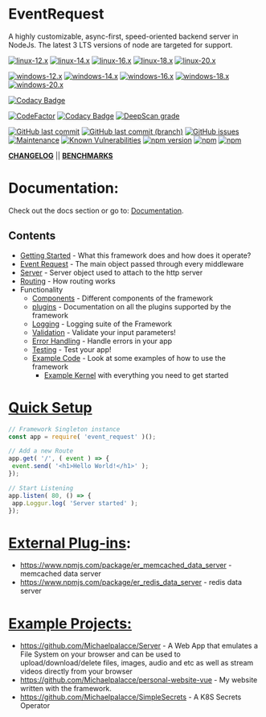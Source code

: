 # EventRequest
A highly customizable, async-first, speed-oriented backend server in NodeJs. The latest 3 LTS versions of node are targeted for support.

[![linux-12.x](https://github.com/Michaelpalacce/EventRequest/workflows/linux-12.x/badge.svg)](https://github.com/Michaelpalacce/EventRequest/actions?query=workflow%3Alinux-12.x)
[![linux-14.x](https://github.com/Michaelpalacce/EventRequest/workflows/linux-14.x/badge.svg)](https://github.com/Michaelpalacce/EventRequest/actions?query=workflow%3Alinux-14.x)
[![linux-16.x](https://github.com/Michaelpalacce/EventRequest/actions/workflows/linux.16x.ci.yml/badge.svg)](https://github.com/Michaelpalacce/EventRequest/actions/workflows/linux.16x.ci.yml)
[![linux-18.x](https://github.com/Michaelpalacce/EventRequest/actions/workflows/linux.18x.ci.yml/badge.svg)](https://github.com/Michaelpalacce/EventRequest/actions/workflows/linux.18x.ci.yml)
[![linux-20.x](https://github.com/Michaelpalacce/EventRequest/actions/workflows/linux.20x.ci.yml/badge.svg)](https://github.com/Michaelpalacce/EventRequest/actions/workflows/linux.20x.ci.yml)

[![windows-12.x](https://github.com/Michaelpalacce/EventRequest/workflows/windows-12.x/badge.svg)](https://github.com/Michaelpalacce/EventRequest/actions?query=workflow%3Awindows-12.x)
[![windows-14.x](https://github.com/Michaelpalacce/EventRequest/workflows/windows-14.x/badge.svg)](https://github.com/Michaelpalacce/EventRequest/actions?query=workflow%3Awindows-14.x)
[![windows-16.x](https://github.com/Michaelpalacce/EventRequest/actions/workflows/windows.16x.ci.yml/badge.svg)](https://github.com/Michaelpalacce/EventRequest/actions/workflows/windows.16x.ci.yml)
[![windows-18.x](https://github.com/Michaelpalacce/EventRequest/actions/workflows/windows.18x.ci.yml/badge.svg)](https://github.com/Michaelpalacce/EventRequest/actions/workflows/windows.18x.ci.yml)
[![windows-20.x](https://github.com/Michaelpalacce/EventRequest/actions/workflows/windows.20x.ci.yml/badge.svg)](https://github.com/Michaelpalacce/EventRequest/actions/workflows/windows.20x.ci.yml)

[![Codacy Badge](https://app.codacy.com/project/badge/Coverage/3c843dd2bc454f06b10eb60820dc6d1b)](https://www.codacy.com/manual/Michaelpalacce/EventRequest?utm_source=github.com&amp;utm_medium=referral&amp;utm_content=Michaelpalacce/EventRequest&amp;utm_campaign=Badge_Coverage)

[![CodeFactor](https://www.codefactor.io/repository/github/michaelpalacce/eventrequest/badge)](https://www.codefactor.io/repository/github/michaelpalacce/eventrequest)
[![Codacy Badge](https://app.codacy.com/project/badge/Grade/3c843dd2bc454f06b10eb60820dc6d1b)](https://www.codacy.com/manual/Michaelpalacce/EventRequest?utm_source=github.com&amp;utm_medium=referral&amp;utm_content=Michaelpalacce/EventRequest&amp;utm_campaign=Badge_Grade) 
[![DeepScan grade](https://deepscan.io/api/teams/10419/projects/13164/branches/218269/badge/grade.svg)](https://deepscan.io/dashboard#view=project&tid=10419&pid=13164&bid=218269)

[![GitHub last commit](https://img.shields.io/github/last-commit/Michaelpalacce/EventRequest)](https://github.com/Michaelpalacce/EventRequest)
[![GitHub last commit (branch)](https://img.shields.io/github/last-commit/MichaelPalacce/EventRequest/develop?label=last%20commit%20develop)](https://github.com/Michaelpalacce/EventRequest)
[![GitHub issues](https://img.shields.io/github/issues-raw/Michaelpalacce/EventRequest)](https://github.com/Michaelpalacce/EventRequest)
[![Maintenance](https://img.shields.io/maintenance/yes/2023)](https://github.com/Michaelpalacce/EventRequest)
[![Known Vulnerabilities](https://snyk.io/test/github/Michaelpalacce/EventRequest/badge.svg?targetFile=package.json)](https://snyk.io/test/github/Michaelpalacce/EventRequest?targetFile=package.json)
[![npm version](https://badge.fury.io/js/event_request.svg)](https://www.npmjs.com/package/event_request)
[![npm](https://img.shields.io/npm/dt/event_request)](https://www.npmjs.com/package/event_request)
[![npm](https://img.shields.io/npm/dw/event_request)](https://www.npmjs.com/package/event_request)

[**CHANGELOG**](https://github.com/Michaelpalacce/EventRequest/blob/master/UPDATELOG.md) || [**BENCHMARKS**](https://github.com/Michaelpalacce/EventRequest-Benchmarks)

# Documentation:
Check out the docs section or go to: [Documentation](https://github.com/Michaelpalacce/EventRequest/tree/master/docs).

## Contents
* [Getting Started](getting-started.md) - What this framework does and how does it operate?
* [Event Request](event-request.md) - The main object passed through every middleware
* [Server](server.md) - Server object used to attach to the http server
* [Routing](routing.md) - How routing works
* Functionality
    * [Components](components.md) - Different components of the framework
    * [plugins](plugins.md) - Documentation on all the plugins supported by the framework
    * [Logging](logging.md) - Logging suite of the Framework
    * [Validation](validation.md) - Validate your input parameters!
    * [Error Handling](error-handling.md) - Handle errors in your app
    * [Testing](testing.md) - Test your app!
    * [Example Code](examples) - Look at some examples of how to use the framework
        * [Example Kernel](examples/kernel.js)  with everything you need to get started

# [Quick Setup](#setup)

~~~javascript
// Framework Singleton instance
const app = require( 'event_request' )();

// Add a new Route
app.get( '/', ( event ) => {
 event.send( '<h1>Hello World!</h1>' );
});

// Start Listening
app.listen( 80, () => {
 app.Loggur.log( 'Server started' );
});
~~~


# [External Plug-ins](#external-plugins):
* https://www.npmjs.com/package/er_memcached_data_server - memcached data server
* https://www.npmjs.com/package/er_redis_data_server - redis data server 

# [Example Projects:](#example-projects)
* https://github.com/Michaelpalacce/Server - A Web App that emulates a File System on your browser and can be used to upload/download/delete files, images, audio and etc as well as stream videos directly from your browser
* https://github.com/Michaelpalacce/personal-website-vue - My website written with the framework.
* https://github.com/Michaelpalacce/SimpleSecrets - A K8S Secrets Operator
